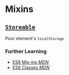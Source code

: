 # Mixins

## [`Storeable`](storable.es)

Poor element's `localStorage`

### Further Learning

  - [ES6 Mix-ins _MDN_](https://developer.mozilla.org/en-US/docs/Glossary/Mixin)
  - [ES6 Classes _MDN_](https://developer.mozilla.org/en-US/docs/Web/JavaScript/Reference/Classes)
